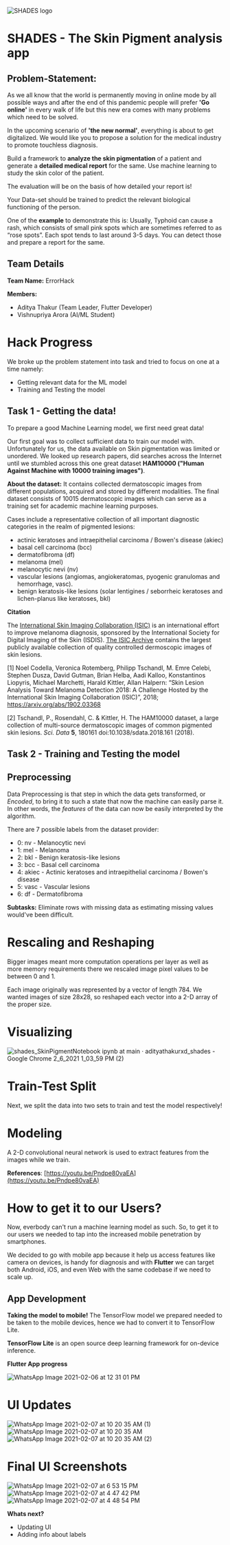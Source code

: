 ![SHADES logo](https://user-images.githubusercontent.com/53579386/107047442-d3028580-67ed-11eb-9e77-f360dc352e12.png)

# SHADES - The Skin Pigment analysis app

## Problem-Statement:

As we all know that the world is permanently moving in online mode by all possible ways and after the end of this pandemic people will prefer **'Go online'** in every walk of life but this new era comes with many problems which need to be solved.

In the upcoming scenario of **'the new normal'**, everything is about to get digitalized. We would like you to propose a solution for the medical industry to promote touchless diagnosis.

Build a framework to **analyze the skin pigmentation** of a patient and generate a **detailed medical report** for the same. Use machine learning to study the skin color of the patient.

The evaluation will be on the basis of how detailed your report is!

Your Data-set should be trained to predict the relevant biological functioning of the person.

One of the **example** to demonstrate this is: Usually, Typhoid can cause a rash, which consists of small pink spots which are sometimes referred to as “rose spots”. Each spot tends to last around 3-5 days. You can detect those and prepare a report for the same.

## Team Details 
**Team Name:** ErrorHack

**Members:**

 - Aditya Thakur (Team Leader, Flutter Developer)
 - Vishnupriya Arora (AI/ML Student)

# Hack Progress
We broke up the problem statement into task and tried to focus on one at a time namely:

 - Getting relevant data for the ML model
 - Training and Testing the model

## Task 1 - Getting the data!
To prepare a good Machine Learning model, we first need great data!

Our first goal was to collect sufficient data to train our model with. Unfortunately for us, the data available on Skin pigmentation was limited or unordered. We looked up research papers, did searches across the Internet until we stumbled across this one great dataset **HAM10000 ("Human Against Machine with 10000 training images")**. 

**About the dataset:**
It contains collected dermatoscopic images from different populations, acquired and stored by different modalities. The final dataset consists of 10015 dermatoscopic images which can serve as a training set for academic machine learning purposes. 

Cases include a representative collection of all important diagnostic categories in the realm of pigmented lesions: 

 - actinic keratoses and intraepithelial carcinoma / Bowen's disease (akiec)
 - basal cell carcinoma (bcc)
 - dermatofibroma (df)
 - melanoma (mel)
 - melanocytic nevi (nv)
 - vascular lesions (angiomas, angiokeratomas, pyogenic granulomas and hemorrhage, vasc).
 -  benign keratosis-like lesions (solar lentigines / seborrheic keratoses and lichen-planus like keratoses, bkl)

**Citation**

The [International Skin Imaging Collaboration (ISIC)](https://isdis.net/isic-project) is an international effort to improve melanoma diagnosis, sponsored by the International Society for Digital Imaging of the Skin (ISDIS). [The ISIC Archive](https://isic-archive.com/) contains the largest publicly available collection of quality controlled dermoscopic images of skin lesions.

[1] Noel Codella, Veronica Rotemberg, Philipp Tschandl, M. Emre Celebi, Stephen Dusza, David Gutman, Brian Helba, Aadi Kalloo, Konstantinos Liopyris, Michael Marchetti, Harald Kittler, Allan Halpern: “Skin Lesion Analysis Toward Melanoma Detection 2018: A Challenge Hosted by the International Skin Imaging Collaboration (ISIC)”, 2018; https://arxiv.org/abs/1902.03368

[2] Tschandl, P., Rosendahl, C. & Kittler, H. The HAM10000 dataset, a large collection of multi-source dermatoscopic images of common pigmented skin lesions.  _Sci. Data_ **5**, 180161 doi:10.1038/sdata.2018.161 (2018).

## Task 2 - Training and Testing the model

## Preprocessing
Data Preprocessing is that step in which the data gets transformed, or _Encoded_, to bring it to such a state that now the machine can easily parse it. In other words, the _features_ of the data can now be easily interpreted by the algorithm.

There are 7 possible labels from the dataset provider:

-   0: nv - Melanocytic nevi
-   1: mel - Melanoma
-   2: bkl - Benign keratosis-like lesions
-   3: bcc - Basal cell carcinoma
-   4: akiec - Actinic keratoses and intraepithelial carcinoma / Bowen's disease
-   5: vasc - Vascular lesions
-   6: df - Dermatofibroma

**Subtasks:**
Eliminate rows with missing data as estimating missing values would've been difficult.

# Rescaling and Reshaping
Bigger images meant more computation operations per layer as well as more memory requirements there we rescaled image pixel values to be between 0 and 1.

Each image originally was represented by a vector of length 784.
We wanted images of size 28x28, so reshaped each vector into a 2-D array of the proper size.

# Visualizing

![shades_SkinPigmentNotebook ipynb at main · adityathakurxd_shades - Google Chrome 2_6_2021 1_03_59 PM (2)](https://user-images.githubusercontent.com/53579386/107112220-f70ca800-687b-11eb-8fd1-71a95a48baf6.png)

# Train-Test Split
Next, we split the data into two sets to train and test the model respectively!

# Modeling
A 2-D convolutional neural network is used to extract features from the images while we train. 

**References**: [https://youtu.be/Pndpe80vaEA](https://youtu.be/Pndpe80vaEA)

# How to get it to our Users?
Now, everbody can't run a machine learning model as such. So, to get it to our users we needed to tap into the increased mobile penetration by smartphones.

We decided to go with mobile app because it help us access features like camera on devices, is handy for diagnosis and with **Flutter** we can target both Android, iOS, and even Web with the same codebase if we need to scale up.

## App Development

**Taking the model to mobile!** 
The TensorFlow model we prepared needed to be taken to the mobile devices, hence we had to convert it to TensorFlow Lite.

**TensorFlow Lite** is an open source deep learning framework for on-device inference.

**Flutter App progress**

![WhatsApp Image 2021-02-06 at 12 31 01 PM](https://user-images.githubusercontent.com/53579386/107112720-b020b180-687f-11eb-8f96-63b7fc9078a6.jpeg)

# UI Updates

![WhatsApp Image 2021-02-07 at 10 20 35 AM (1)](https://user-images.githubusercontent.com/53579386/107137006-3dbada80-692e-11eb-9d74-ccd47af30b19.jpeg)
![WhatsApp Image 2021-02-07 at 10 20 35 AM](https://user-images.githubusercontent.com/53579386/107137007-3eec0780-692e-11eb-97b6-1b8edeb98061.jpeg)
![WhatsApp Image 2021-02-07 at 10 20 35 AM (2)](https://user-images.githubusercontent.com/53579386/107137009-3f849e00-692e-11eb-9054-12c4f604487c.jpeg)

# Final UI Screenshots
![WhatsApp Image 2021-02-07 at 6 53 15 PM](https://user-images.githubusercontent.com/53579386/107155563-22d47e80-699f-11eb-9ff0-bdb16b24fce5.jpeg)
![WhatsApp Image 2021-02-07 at 4 47 42 PM](https://user-images.githubusercontent.com/53579386/107155564-2405ab80-699f-11eb-92a7-5292a434ca4f.jpeg)
![WhatsApp Image 2021-02-07 at 4 48 54 PM](https://user-images.githubusercontent.com/53579386/107155565-2536d880-699f-11eb-9b1b-35922a6c41b9.jpeg)


**Whats next?** 

 - Updating UI
 - Adding info about labels
